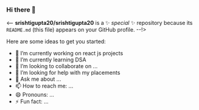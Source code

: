### Hi there 👋


<-- **srishtigupta20/srishtigupta20** is a ✨ _special_ ✨ repository because its `README.md` (this file) appears on your GitHub profile. --!>

Here are some ideas to get you started:

- 🔭 I’m currently working on react js projects
- 🌱 I’m currently learning DSA
- 👯 I’m looking to collaborate on ...
- 🤔 I’m looking for help with my placements
- 💬 Ask me about ...
- 📫 How to reach me: ...
- 😄 Pronouns: ...
- ⚡ Fun fact: ...

